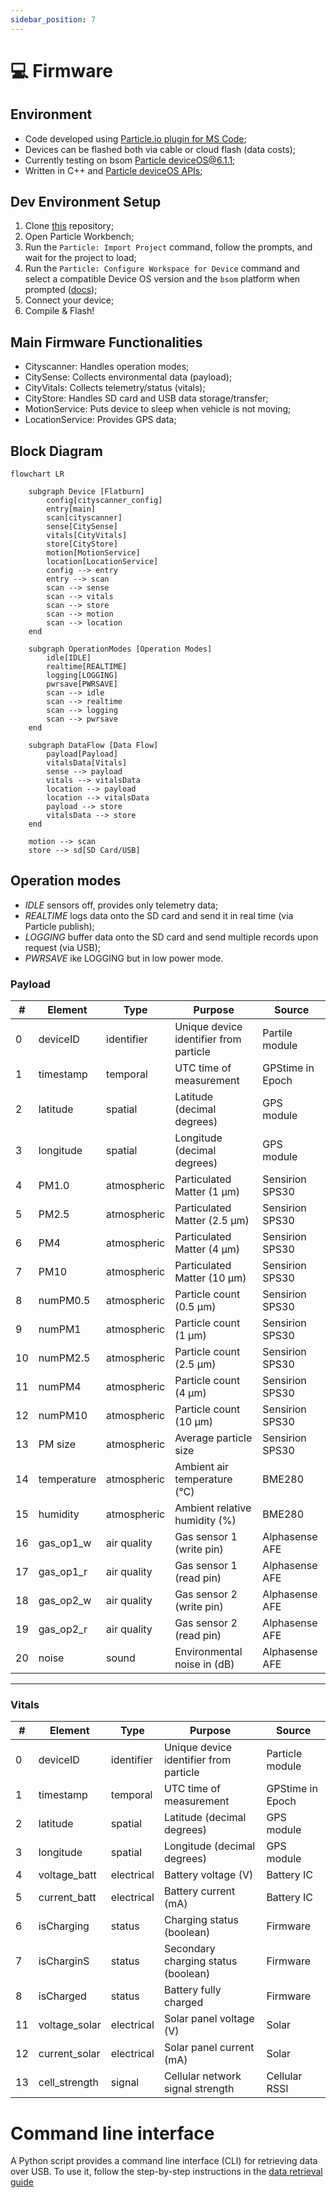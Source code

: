 ```yaml
---
sidebar_position: 7
---
```


# 💻 Firmware

## Environment

- Code developed using [Particle.io plugin for MS Code](https://www.particle.io/workbench/);
- Devices can be flashed both via cable or cloud flash (data costs);
- Currently testing on bsom [Particle deviceOS@6.1.1](https://docs.particle.io/reference/device-os/firmware);
- Written in C++ and [Particle deviceOS APIs](https://docs.particle.io/reference/device-os/firmware/);

## Dev Environment Setup

1. Clone [this](https://github.com/MIT-Senseable-City-Lab/flatburn-lte/) repository;
2. Open Particle Workbench;
3. Run the `Particle: Import Project` command, follow the prompts, and wait for the project to load;
4. Run the `Particle: Configure Workspace for Device` command and select a compatible Device OS version and the `bsom` platform when prompted ([docs](https://docs.particle.io/tutorials/developer-tools/workbench/#cloud-build-and-flash));
5. Connect your device;
6. Compile & Flash!

## Main Firmware Functionalities
- Cityscanner: Handles operation modes;
- CitySense: Collects environmental data (payload);
- CityVitals: Collects telemetry/status (vitals);
- CityStore: Handles SD card and USB data storage/transfer;
- MotionService: Puts device to sleep when vehicle is not moving;
- LocationService: Provides GPS data;

## Block Diagram
```mermaid
flowchart LR

    subgraph Device [Flatburn]
        config[cityscanner_config]
        entry[main]
        scan[cityscanner]
        sense[CitySense]
        vitals[CityVitals]
        store[CityStore]
        motion[MotionService]
        location[LocationService]
        config --> entry
        entry --> scan
        scan --> sense
        scan --> vitals
        scan --> store
        scan --> motion
        scan --> location
    end

    subgraph OperationModes [Operation Modes]
        idle[IDLE]
        realtime[REALTIME]
        logging[LOGGING]
        pwrsave[PWRSAVE]
        scan --> idle
        scan --> realtime
        scan --> logging
        scan --> pwrsave
    end

    subgraph DataFlow [Data Flow]
        payload[Payload]
        vitalsData[Vitals]
        sense --> payload
        vitals --> vitalsData
        location --> payload
        location --> vitalsData
        payload --> store
        vitalsData --> store
    end

    motion --> scan
    store --> sd[SD Card/USB]
```

## Operation modes

- _IDLE_ sensors off, provides only telemetry data;
- _REALTIME_ logs data onto the SD card and send it in real time (via Particle publish);
- _LOGGING_ buffer data onto the SD card and send multiple records upon request (via USB);
- _PWRSAVE_ ike LOGGING but in low power mode.

### Payload

| # | Element             | Type         | Purpose                                | Source                   |
|---|---------------------|-------------|----------------------------------------|--------------------------|
| 0 | deviceID            | identifier  | Unique device identifier from particle               | Partile module         |
| 1 | timestamp           | temporal    | UTC time of measurement                | GPStime in Epoch        |
| 2 | latitude            | spatial     | Latitude (decimal degrees)             | GPS module   |
| 3 | longitude           | spatial     | Longitude (decimal degrees)            | GPS module    |
| 4 | PM1.0               | atmospheric | Particulated Matter (1 μm)             | Sensirion SPS30          |
| 5 | PM2.5               | atmospheric | Particulated Matter (2.5 μm)           | Sensirion SPS30          |
| 6 | PM4                 | atmospheric | Particulated Matter (4 μm)             | Sensirion SPS30          |
| 7 | PM10                | atmospheric | Particulated Matter (10 μm)            | Sensirion SPS30          |
| 8 | numPM0.5            | atmospheric | Particle count (0.5 μm)                | Sensirion SPS30          |
| 9 | numPM1              | atmospheric | Particle count (1 μm)                  | Sensirion SPS30          |
| 10| numPM2.5            | atmospheric | Particle count (2.5 μm)                | Sensirion SPS30          |
| 11| numPM4              | atmospheric | Particle count (4 μm)                  | Sensirion SPS30          |
| 12| numPM10             | atmospheric | Particle count (10 μm)                 | Sensirion SPS30          |
| 13| PM size             | atmospheric | Average particle size                  | Sensirion SPS30          |
| 14| temperature         | atmospheric | Ambient air temperature (°C)           | BME280             |
| 15| humidity            | atmospheric | Ambient relative humidity (%)          | BME280             |
| 16| gas_op1_w           | air quality | Gas sensor 1 (write pin)               | Alphasense AFE       |
| 17| gas_op1_r           | air quality | Gas sensor 1 (read pin)                | Alphasense AFE       |
| 18| gas_op2_w           | air quality | Gas sensor 2 (write pin)               | Alphasense AFE       |
| 19| gas_op2_r           | air quality | Gas sensor 2 (read pin)                | Alphasense AFE       |
| 20| noise               | sound       | Environmental noise in (dB)               | Alphasense AFE       |

---

### Vitals

| # | Element          | Type        | Purpose                                  | Source                   |
|---|------------------|------------|------------------------------------------|--------------------------|
| 0 | deviceID         | identifier | Unique device identifier from particle                 | Particle module          |
| 1 | timestamp        | temporal   | UTC time of measurement                  | GPStime in Epoch        |
| 2 | latitude         | spatial    | Latitude (decimal degrees)               | GPS module    |
| 3 | longitude        | spatial    | Longitude (decimal degrees)              | GPS module    |
| 4 | voltage_batt     | electrical | Battery voltage (V)                      | Battery IC    |
| 5 | current_batt     | electrical | Battery current (mA)                     | Battery IC    |
| 6 | isCharging       | status     | Charging status (boolean)                | Firmware |
| 7 | isCharginS       | status     | Secondary charging status (boolean)      | Firmware       |
| 8 | isCharged        | status     | Battery fully charged                    | Firmware       |
|11 | voltage_solar    | electrical | Solar panel voltage (V)                  | Solar      |
|12 | current_solar    | electrical | Solar panel current (mA)                 | Solar      |
|13 | cell_strength    | signal     | Cellular network signal strength         | Cellular RSSI |


# Command line interface

A Python script provides a command line interface (CLI) for retrieving data over USB. To use it, follow the step-by-step instructions in the [data retrieval guide](https://mit-senseable-city-lab.github.io/flatburn-lte/deploy/data)
